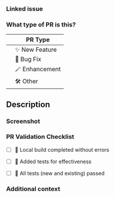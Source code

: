 <!-- Thank you for contributing! -->

### Linked issue
<!-- Please mention an open issue number, such as #123. -->
<!-- When using the list style, the issue title will be displayed. -->



### What type of PR is this?
<!-- Please put an `X` on the left side (put all that apply). -->

||PR Type
|---|---------------
|   |✨ New Feature
|   |🐞 Bug Fix
|   |🪄 Enhancement
|   |🛠️ Other



Description
----------------------------------------
<!-- Please do not leave this blank. -->
<!-- This PR [adds/removes/fixes/replaces] the [feature/bug/etc]. -->



### Screenshot
<!-- Screenshots or a screen recording are required for visual changes. -->



### PR Validation Checklist
<!-- If no tests are needed, please remove this section. -->

- [ ] 🥽 Local build completed without errors
- [ ] 🧪 Added tests for effectiveness
- [ ] 🤝 All tests (new and existing) passed



### Additional context
<!-- Is there anything specific you'd like the reviewers to focus on? -->
